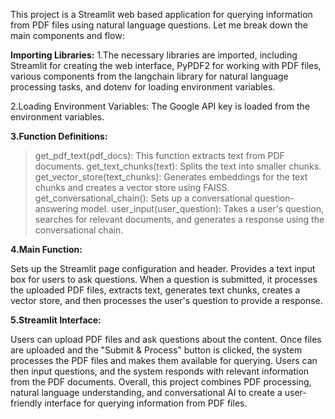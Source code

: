This project is a Streamlit web based application for querying information from PDF files using natural language questions. Let me break down the main components and flow:

**Importing Libraries:**
1.The necessary libraries are imported, including Streamlit for creating the web interface, PyPDF2 for working with PDF files, 
various components from the langchain library for natural language processing tasks, and dotenv for loading environment variables.

2.Loading Environment Variables: The Google API key is loaded from the environment variables.

**3.Function Definitions:**

> get_pdf_text(pdf_docs): This function extracts text from PDF documents.
> get_text_chunks(text): Splits the text into smaller chunks.
> get_vector_store(text_chunks): Generates embeddings for the text chunks and creates a vector store using FAISS.
> get_conversational_chain(): Sets up a conversational question-answering model.
> user_input(user_question): Takes a user's question, searches for relevant documents, and generates a response using the conversational chain.

**4.Main Function:**

Sets up the Streamlit page configuration and header.
Provides a text input box for users to ask questions.
When a question is submitted, it processes the uploaded PDF files, extracts text, generates text chunks, creates a vector store,
and then processes the user's question to provide a response.

**5.Streamlit Interface:**

Users can upload PDF files and ask questions about the content.
Once files are uploaded and the "Submit & Process" button is clicked, the system processes the PDF files and makes them available for querying.
Users can then input questions, and the system responds with relevant information from the PDF documents.
Overall, this project combines PDF processing, natural language understanding, and conversational AI to create a user-friendly interface for querying information from PDF files.
